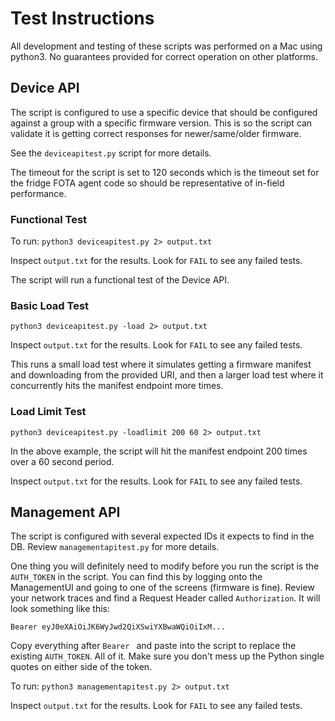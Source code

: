# Test Instructions
All development and testing of these scripts was performed on a Mac using python3.  No guarantees provided for correct operation on other platforms.  

## Device API
The script is configured to use a specific device that should be configured against a group with a specific firmware version.  This is so the script can validate it is getting correct responses for newer/same/older firmware.

See the `deviceapitest.py` script for more details.

The timeout for the script is set to 120 seconds which is the timeout set for the fridge FOTA agent code so should be representative of in-field performance.

### Functional Test
To run:
`python3 deviceapitest.py 2> output.txt`

Inspect `output.txt` for the results.  Look for `FAIL` to see any failed tests.

The script will run a functional test of the Device API.

### Basic Load Test

`python3 deviceapitest.py -load 2> output.txt`

Inspect `output.txt` for the results.  Look for `FAIL` to see any failed tests.

This runs a small load test where it simulates getting a firmware manifest and downloading from the provided URI, and then a larger load test where it concurrently hits the manifest endpoint more times.

### Load Limit Test

`python3 deviceapitest.py -loadlimit 200 60 2> output.txt`

In the above example, the script will hit the manifest endpoint 200 times over a 60 second period.

Inspect `output.txt` for the results.  Look for `FAIL` to see any failed tests.


## Management API
The script is configured with several expected IDs it expects to find in the DB.  Review `managementapitest.py` for more details.

One thing you will definitely need to modify before you run the script is the `AUTH_TOKEN` in the script.  You can find this by logging onto the ManagementUI and going to one of the screens (firmware is fine).  Review your network traces and find a Request Header called `Authorization`.  It will look something like this: 

`Bearer eyJ0eXAiOiJK6WyJwd2QiXSwiYXBwaWQiOiIxM...`

Copy everything after `Bearer ` and paste into the script to replace the existing `AUTH_TOKEN`.  All of it.  Make sure you don't mess up the Python single quotes on either side of the token.

To run:
`python3 managementapitest.py 2> output.txt`

Inspect `output.txt` for the results.  Look for `FAIL` to see any failed tests.
